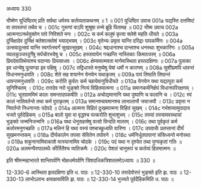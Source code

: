 अध्यायः 330

भीष्मेण युधिष्ठिरम् प्रति सर्वथा धर्मस्य कर्तव्यताकथनम् ॥ 1 ॥
001	युधिष्ठिर उवाच 
001a	यद्यस्ति दत्तमिष्टं वा तपस्तप्तं तथैव च ।
001c	गुरूणां वाऽपि शुश्रूषा तन्मे ब्रूहि पितामह ॥
002	भीष्म उवाच 
002a	आत्मनाऽनर्थयुक्तेन पापे निविशते मनः ।
002c	स कर्म कलुषं कृत्वा क्लेशे महति धीयते ॥
003a	दुर्भिक्षादेव दुर्भिक्षं क्लेशात्क्लेशं भयाद्भयम् ।
003c	मृतेभ्यः प्रमृता यान्ति दरिद्राः पापकर्मिणः ॥
004a	उत्सवादुत्सवं यान्ति स्वर्गात्स्वर्गं सुखात्सुखम् ।
004c	श्रद्दधानाश्च दान्ताश्च धनस्थाः शुभकारिणः ॥
005a	व्यालकुञ्जरदुर्गेषु सर्पचोरभयेषु च ।
005c	हस्तावापेन गच्छन्ति नास्तिकाः किमतःपरम् ॥
006a	प्रियदेवातिथेयाश्च वदान्याः प्रियसाधवः ।
006c	क्षेम्यमात्मवता मार्गमास्थिता हस्तदक्षिणाः ॥
007a	पुलाका इव धान्येषु पूत्यण्डा इव पक्षिषु ।
007c	तद्विधास्ते मनुष्येषु येषां धर्मो न कारणम् ॥
008a	सुशीघ्रमपि धावन्तं विधानमनुधावति ।
008c	शेते सह शयानेन येनयेन यथाकृतम् ॥
009a	पापं तिष्ठति तिष्ठन्तं धावन्तमनुधावति ।
009c	करोति कुर्वतः कर्म च्छायेवानुविधीयते ॥
010a	येनयेन यथा यद्यत्पुरा कर्म सुनिश्चितम् ।
010c	तत्तदेव नरो भुङ्क्ते नित्यं विहितमात्मना ॥
011a	समानकर्मनिक्षेपं विधानपरिरक्षणम् ।
011c	भूतग्राममिमं कालः समन्तादपकर्षति ॥
012a	अचोद्यमानानि यथा पुष्पाणि च फलानि च ।
012c	स्वं कालं नातिवर्तन्ते तथा कर्म पुराकृतम् ॥
013a	समानश्चावमानश्च लाभालाभौ जयाजयौ ।
013c	प्रवृत्ता न निवर्तन्ते निधनान्ताः पदेपदे ॥
014a	आत्मना विहितं दुःखमात्मना विहितं सुखम् ।
014c	गर्भशय्यामुपादाय भजते पूर्वदेहिकम् ॥
015a	बालो युवा वा वृद्धश्च यत्करोति शुभाशुभम् ।
015c	तस्यां तस्यामवस्थायां भुङ्क्ते जन्मनिजन्मनि ॥
016a	यथा धेनुसहस्रेषु वत्सो विन्दति मातरम् ।
016c	तथा पूर्वकृतं कर्म कर्तारमनुगच्छति ॥
017a	मलिनं हि यथा वस्त्रं पश्चाच्छुध्यति वारिणा ।
017c	उपवासैः प्रतप्तानां दीर्घं सुखमनन्तकम् ॥
018a	दीर्घकालेन तपसा सेवितेन तपोवने ।
018c	धर्मनिर्धूतपापानां संसिध्यन्ते मनोरथाः ॥
019a	शकुनानामिवाकाशे मत्स्यानामिव चोदके ।
019c	पदं यथा न दृश्येत तथा पुण्यकृतां गतिः ॥
020a	अलमन्यैरुपालब्धैः कीर्तितैश्च व्यतिक्रमैः ।
020c	पेशलं चानुरूपं च कर्तव्यं हितमात्मनः ॥ 

इति श्रीमन्महाभारते शान्तिपर्वणि मोक्षधर्मपर्वणि त्रिंशदधिकत्रिशततमोऽध्यायः ॥ 330 ॥

12-330-6 आस्थिता हृतदक्षिणा इति ध. पाठः ॥ 12-330-10 तत्तदेवोत्तरं भुङ्क्ते इति झ. पाठः ॥ 12-330-13 लाभोऽलाभः क्षयाक्षयाविति झ. पाठः ॥ 12-330-14 भुज्यते पूर्वदैहिकमिति ध. पाठः ॥
